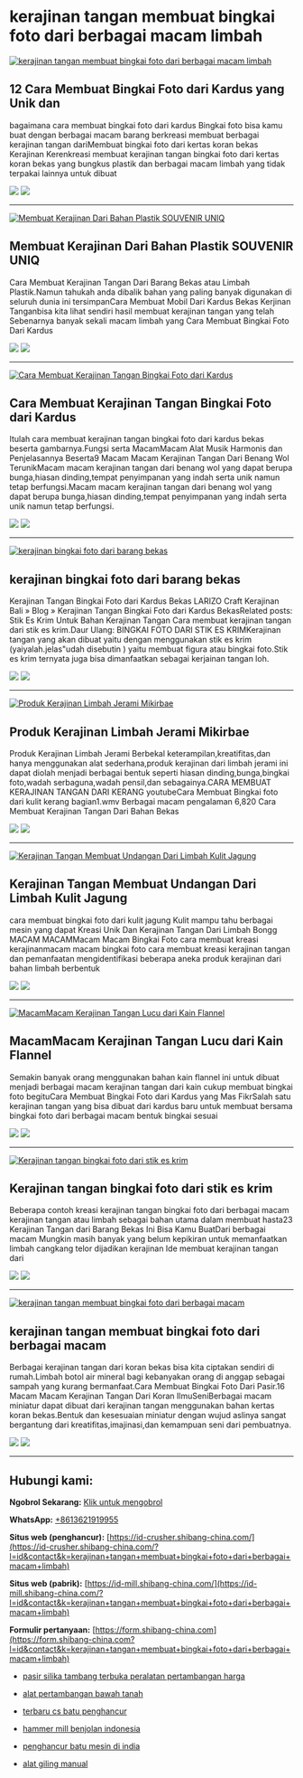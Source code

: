 # kerajinan tangan membuat bingkai foto dari berbagai macam limbah

<a href="https://swt.shibang-china.com/?l=id&img&k=kerajinan+tangan+membuat+bingkai+foto+dari+berbagai+macam+limbah" target="_blank">![kerajinan tangan membuat bingkai foto dari berbagai macam limbah](http://static.shibang-china.com/all-800x300/1400.jpg)</a>

## 12 Cara Membuat Bingkai Foto dari Kardus yang Unik dan
bagaimana cara membuat bingkai foto dari kardus Bingkai foto bisa kamu buat dengan berbagai macam barang berkreasi membuat berbagai kerajinan tangan dariMembuat bingkai foto dari kertas koran bekas Kerajinan Kerenkreasi membuat kerajinan tangan bingkai foto dari kertas koran bekas yang bungkus plastik dan berbagai macam limbah yang tidak terpakai lainnya untuk dibuat


<a href="https://whatsapp.shibangsoft.com/WhatsApp.php" target="_blank" title="WhatsApp">![](http://static.shibang-china.com/icon/whatsapp.png)</a> <a href="https://swt.shibang-china.com/?l=id&icon&k=kerajinan+tangan+membuat+bingkai+foto+dari+berbagai+macam+limbah" target="_blank">![](http://static.shibang-china.com/icon/chat-id.png)</a>

---

<a href="https://swt.shibang-china.com/?l=id&img&k=kerajinan+tangan+membuat+bingkai+foto+dari+berbagai+macam+limbah" target="_blank">![Membuat Kerajinan Dari Bahan Plastik SOUVENIR UNIQ](http://static.shibang-china.com/all-800x300/494.jpg)</a>

## Membuat Kerajinan Dari Bahan Plastik SOUVENIR UNIQ
Cara Membuat Kerajinan Tangan Dari Barang Bekas atau Limbah Plastik.Namun tahukah anda dibalik bahan yang paling banyak digunakan di seluruh dunia ini tersimpanCara Membuat Mobil Dari Kardus Bekas Kerjinan Tanganbisa kita lihat sendiri hasil membuat kerajinan tangan yang telah Sebenarnya banyak sekali macam limbah yang Cara Membuat Bingkai Foto Dari Kardus


<a href="https://whatsapp.shibangsoft.com/WhatsApp.php" target="_blank" title="WhatsApp">![](http://static.shibang-china.com/icon/whatsapp.png)</a> <a href="https://swt.shibang-china.com/?l=id&icon&k=kerajinan+tangan+membuat+bingkai+foto+dari+berbagai+macam+limbah" target="_blank">![](http://static.shibang-china.com/icon/chat-id.png)</a>

---

<a href="https://swt.shibang-china.com/?l=id&img&k=kerajinan+tangan+membuat+bingkai+foto+dari+berbagai+macam+limbah" target="_blank">![Cara Membuat Kerajinan Tangan Bingkai Foto dari Kardus](http://static.shibang-china.com/all-800x300/542.jpg)</a>

## Cara Membuat Kerajinan Tangan Bingkai Foto dari Kardus
Itulah cara membuat kerajinan tangan bingkai foto dari kardus bekas beserta gambarnya.Fungsi serta MacamMacam Alat Musik Harmonis dan Penjelasannya Beserta9 Macam Macam Kerajinan Tangan Dari Benang Wol TerunikMacam macam kerajinan tangan dari benang wol yang dapat berupa bunga,hiasan dinding,tempat penyimpanan yang indah serta unik namun tetap berfungsi.Macam macam kerajinan tangan dari benang wol yang dapat berupa bunga,hiasan dinding,tempat penyimpanan yang indah serta unik namun tetap berfungsi.


<a href="https://whatsapp.shibangsoft.com/WhatsApp.php" target="_blank" title="WhatsApp">![](http://static.shibang-china.com/icon/whatsapp.png)</a> <a href="https://swt.shibang-china.com/?l=id&icon&k=kerajinan+tangan+membuat+bingkai+foto+dari+berbagai+macam+limbah" target="_blank">![](http://static.shibang-china.com/icon/chat-id.png)</a>

---

<a href="https://swt.shibang-china.com/?l=id&img&k=kerajinan+tangan+membuat+bingkai+foto+dari+berbagai+macam+limbah" target="_blank">![kerajinan bingkai foto dari barang bekas](http://static.shibang-china.com/all-800x300/838.jpg)</a>

## kerajinan bingkai foto dari barang bekas
Kerajinan Tangan Bingkai Foto dari Kardus Bekas LARIZO Craft Kerajinan Bali » Blog » Kerajinan Tangan Bingkai Foto dari Kardus BekasRelated posts: Stik Es Krim Untuk Bahan Kerajinan Tangan Cara membuat kerajinan tangan dari stik es krim.Daur Ulang: BINGKAI FOTO DARI STIK ES KRIMKerajinan tangan yang akan dibuat yaitu dengan menggunakan stik es krim (yaiyalah.jelas"udah disebutin ) yaitu membuat figura atau bingkai foto.Stik es krim ternyata juga bisa dimanfaatkan sebagai kerjainan tangan loh.


<a href="https://whatsapp.shibangsoft.com/WhatsApp.php" target="_blank" title="WhatsApp">![](http://static.shibang-china.com/icon/whatsapp.png)</a> <a href="https://swt.shibang-china.com/?l=id&icon&k=kerajinan+tangan+membuat+bingkai+foto+dari+berbagai+macam+limbah" target="_blank">![](http://static.shibang-china.com/icon/chat-id.png)</a>

---

<a href="https://swt.shibang-china.com/?l=id&img&k=kerajinan+tangan+membuat+bingkai+foto+dari+berbagai+macam+limbah" target="_blank">![Produk Kerajinan Limbah Jerami Mikirbae](http://static.shibang-china.com/all-800x300/1493.jpg)</a>

## Produk Kerajinan Limbah Jerami Mikirbae
Produk Kerajinan Limbah Jerami Berbekal keterampilan,kreatifitas,dan hanya menggunakan alat sederhana,produk kerajinan dari limbah jerami ini dapat diolah menjadi berbagai bentuk seperti hiasan dinding,bunga,bingkai foto,wadah serbaguna,wadah pensil,dan sebagainya.CARA MEMBUAT KERAJINAN TANGAN DARI KERANG youtubeCara Membuat Bingkai foto dari kulit kerang bagian1.wmv Berbagai macam pengalaman 6,820 Cara Membuat Kerajinan Tangan Dari Bahan Bekas


<a href="https://whatsapp.shibangsoft.com/WhatsApp.php" target="_blank" title="WhatsApp">![](http://static.shibang-china.com/icon/whatsapp.png)</a> <a href="https://swt.shibang-china.com/?l=id&icon&k=kerajinan+tangan+membuat+bingkai+foto+dari+berbagai+macam+limbah" target="_blank">![](http://static.shibang-china.com/icon/chat-id.png)</a>

---

<a href="https://swt.shibang-china.com/?l=id&img&k=kerajinan+tangan+membuat+bingkai+foto+dari+berbagai+macam+limbah" target="_blank">![Kerajinan Tangan Membuat Undangan Dari Limbah Kulit Jagung](http://static.shibang-china.com/all-800x300/1303.jpg)</a>

## Kerajinan Tangan Membuat Undangan Dari Limbah Kulit Jagung
cara membuat bingkai foto dari kulit jagung Kulit mampu tahu berbagai mesin yang dapat Kreasi Unik Dan Kerajinan Tangan Dari Limbah Bongg MACAM MACAMMacam Macam Bingkai Foto cara membuat kreasi kerajinanmacam macam bingkai foto cara membuat kreasi kerajinan tangan dan pemanfaatan mengidentifikasi beberapa aneka produk kerajinan dari bahan limbah berbentuk


<a href="https://whatsapp.shibangsoft.com/WhatsApp.php" target="_blank" title="WhatsApp">![](http://static.shibang-china.com/icon/whatsapp.png)</a> <a href="https://swt.shibang-china.com/?l=id&icon&k=kerajinan+tangan+membuat+bingkai+foto+dari+berbagai+macam+limbah" target="_blank">![](http://static.shibang-china.com/icon/chat-id.png)</a>

---

<a href="https://swt.shibang-china.com/?l=id&img&k=kerajinan+tangan+membuat+bingkai+foto+dari+berbagai+macam+limbah" target="_blank">![MacamMacam Kerajinan Tangan Lucu dari Kain Flannel](http://static.shibang-china.com/all-800x300/146.jpg)</a>

## MacamMacam Kerajinan Tangan Lucu dari Kain Flannel
Semakin banyak orang menggunakan bahan kain flannel ini untuk dibuat menjadi berbagai macam kerajinan tangan dari kain cukup membuat bingkai foto begituCara Membuat Bingkai Foto dari Kardus yang Mas FikrSalah satu kerajinan tangan yang bisa dibuat dari kardus baru untuk membuat bersama bingkai foto dari berbagai macam bentuk bingkai sesuai


<a href="https://whatsapp.shibangsoft.com/WhatsApp.php" target="_blank" title="WhatsApp">![](http://static.shibang-china.com/icon/whatsapp.png)</a> <a href="https://swt.shibang-china.com/?l=id&icon&k=kerajinan+tangan+membuat+bingkai+foto+dari+berbagai+macam+limbah" target="_blank">![](http://static.shibang-china.com/icon/chat-id.png)</a>

---

<a href="https://swt.shibang-china.com/?l=id&img&k=kerajinan+tangan+membuat+bingkai+foto+dari+berbagai+macam+limbah" target="_blank">![Kerajinan tangan bingkai foto dari stik es krim](http://static.shibang-china.com/all-800x300/1423.jpg)</a>

## Kerajinan tangan bingkai foto dari stik es krim
Beberapa contoh kreasi kerajinan tangan bingkai foto dari berbagai macam kerajinan tangan atau limbah sebagai bahan utama dalam membuat hasta23 Kerajinan Tangan dari Barang Bekas Ini Bisa Kamu BuatDari berbagai macam Mungkin masih banyak yang belum kepikiran untuk memanfaatkan limbah cangkang telor dijadikan kerajinan Ide membuat kerajinan tangan dari


<a href="https://whatsapp.shibangsoft.com/WhatsApp.php" target="_blank" title="WhatsApp">![](http://static.shibang-china.com/icon/whatsapp.png)</a> <a href="https://swt.shibang-china.com/?l=id&icon&k=kerajinan+tangan+membuat+bingkai+foto+dari+berbagai+macam+limbah" target="_blank">![](http://static.shibang-china.com/icon/chat-id.png)</a>

---

<a href="https://swt.shibang-china.com/?l=id&img&k=kerajinan+tangan+membuat+bingkai+foto+dari+berbagai+macam+limbah" target="_blank">![kerajinan tangan membuat bingkai foto dari berbagai macam](http://static.shibang-china.com/all-800x300/884.jpg)</a>

## kerajinan tangan membuat bingkai foto dari berbagai macam
Berbagai kerajinan tangan dari koran bekas bisa kita ciptakan sendiri di rumah.Limbah botol air mineral bagi kebanyakan orang di anggap sebagai sampah yang kurang bermanfaat.Cara Membuat Bingkai Foto Dari Pasir.16 Macam Macam Kerajinan Tangan Dari Koran IlmuSeniBerbagai macam miniatur dapat dibuat dari kerajinan tangan menggunakan bahan kertas koran bekas.Bentuk dan kesesuaian miniatur dengan wujud aslinya sangat bergantung dari kreatifitas,imajinasi,dan kemampuan seni dari pembuatnya.


<a href="https://whatsapp.shibangsoft.com/WhatsApp.php" target="_blank" title="WhatsApp">![](http://static.shibang-china.com/icon/whatsapp.png)</a> <a href="https://swt.shibang-china.com/?l=id&icon&k=kerajinan+tangan+membuat+bingkai+foto+dari+berbagai+macam+limbah" target="_blank">![](http://static.shibang-china.com/icon/chat-id.png)</a>

---
## Hubungi kami:

**Ngobrol Sekarang:** [Klik untuk mengobrol](https://swt.shibang-china.com?l=id&contact&k=kerajinan+tangan+membuat+bingkai+foto+dari+berbagai+macam+limbah)

**WhatsApp:**  [+8613621919955](https://whatsapp.shibangsoft.com/WhatsApp.php)

**Situs web (penghancur):** [https://id-crusher.shibang-china.com/](https://id-crusher.shibang-china.com/?l=id&contact&k=kerajinan+tangan+membuat+bingkai+foto+dari+berbagai+macam+limbah)

**Situs web (pabrik):** [https://id-mill.shibang-china.com/](https://id-mill.shibang-china.com/?l=id&contact&k=kerajinan+tangan+membuat+bingkai+foto+dari+berbagai+macam+limbah)

**Formulir pertanyaan:** [https://form.shibang-china.com](https://form.shibang-china.com?l=id&contact&k=kerajinan+tangan+membuat+bingkai+foto+dari+berbagai+macam+limbah)

* [pasir silika tambang terbuka peralatan pertambangan harga](../39/pasir%20silika%20tambang%20terbuka%20peralatan%20pertambangan%20harga.md)

* [alat pertambangan bawah tanah](../31/alat%20pertambangan%20bawah%20tanah.md)

* [terbaru cs batu penghancur](../32/terbaru%20cs%20batu%20penghancur.md)

* [hammer mill benjolan indonesia](../33/hammer%20mill%20benjolan%20indonesia.md)

* [penghancur batu mesin di india](../39/penghancur%20batu%20mesin%20di%20india.md)

* [alat giling manual](../31/alat%20giling%20manual.md)